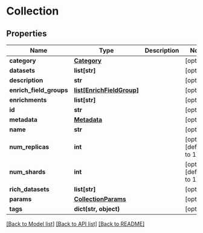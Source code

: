 # Collection

## Properties
Name | Type | Description | Notes
------------ | ------------- | ------------- | -------------
**category** | [**Category**](Category.md) |  | [optional] 
**datasets** | **list[str]** |  | [optional] 
**description** | **str** |  | [optional] 
**enrich_field_groups** | [**list[EnrichFieldGroup]**](EnrichFieldGroup.md) |  | [optional] 
**enrichments** | **list[str]** |  | [optional] 
**id** | **str** |  | [optional] 
**metadata** | [**Metadata**](Metadata.md) |  | [optional] 
**name** | **str** |  | [optional] 
**num_replicas** | **int** |  | [optional] [default to 1]
**num_shards** | **int** |  | [optional] [default to 1]
**rich_datasets** | **list[str]** |  | [optional] 
**params** | [**CollectionParams**](CollectionParams.md) |  | [optional] 
**tags** | **dict(str, object)** |  | [optional] 

[[Back to Model list]](../README.md#documentation-for-models) [[Back to API list]](../README.md#documentation-for-api-endpoints) [[Back to README]](../README.md)


